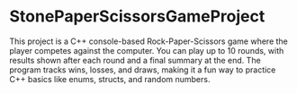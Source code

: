 # StonePaperScissorsGameProject
This project is a C++ console-based Rock-Paper-Scissors game where the player competes against the computer. You can play up to 10 rounds, with results shown after each round and a final summary at the end. The program tracks wins, losses, and draws, making it a fun way to practice C++ basics like enums, structs, and random numbers.
